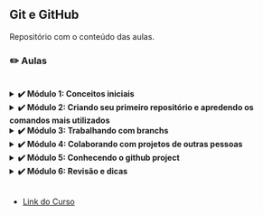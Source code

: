 ## Git e GitHub

Repositório com o conteúdo das aulas.

### ✏️ Aulas

<br>

<details><summary><b>✔️ Módulo 1: Conceitos iniciais</b></summary>

[x] Instalando o Git
[x] Criando uma conta no github
[x] Conceitos iniciais: Versionamento
[x] Conceitos iniciais: Repositório
[x] Conceitos iniciais: Commit
[x] Conceitos iniciais: Branch
[x] Conceitos iniciais: Merge
[x] Conceitos iniciais: Clone
[x] Conceitos iniciais: Pull
[x] Conceitos iniciais: Push
[x] Conceitos iniciais: Fork
[x] Conceitos iniciais: Pull Request
[x] Quiz - Módulo 1

</details>

<details><summary><b>✔️ Módulo 2: Criando seu primeiro repositório e apredendo os comandos mais utilizados</b></summary>

[x] Criando um repositório local
[x] Conectando seu repositório local com um remoto no github
[x] Clonando um repositório já existente
[x] Comandos mais utilizados: git status
[x] Comandos mais utilizados: git add
[x] Comandos mais utilizados: git commit
[x] Comandos mais utilizados: git push e git pull
[x] Proposta de exercício
[x] Quiz - Módulo 2
 
</details>

<details><summary><b>✔️ Módulo 3: Trabalhando com branchs</b></summary>

[x] O que é uma branch?
[x] Como criar uma branch pelo terminal
[x] Como criar uma branch pelo github
[x] Enviando sua branch local para o seu repositório remoto
[x] Fazendo um merge local
[x] Quiz - Módulo 3
  
</details>

<details><summary><b>✔️ Módulo 4: Colaborando com projetos de outras pessoas</b></summary>

[x] Fazendo um fork
[x] Mantendo seu projeto atualizado com o projeto principal
[x] Criando uma branch para enviar as suas alterações
[x] Criando sua primeira pull request
[x] Proposta de exercício

</details>

<details><summary><b>✔️ Módulo 5: Conhecendo o github project</b></summary>

[x] Apresentando o Github projects
[x] Criando seus primeiros cards no Kanban
[x] Abrindo issues para seus projetos em andamento e vinculando ao projeto
[x] Fazendo pull requests para para encerrar as issues e mover os cards
  
</details>

<details><summary><b>✔️ Módulo 6: Revisão e dicas</b></summary>

[x] Criando um repositório, adicionando mudanças e subindo para o github
[x] Clonando um repositório, Criando uma nova branch, adicionando suas alterações, fazendo um pull request
[x] Lidando com os erros mais comuns : Erro ao dar push para um repositório
[x] Proposta de exercício
  
</details>

<br>

* [Link do Curso](https://potenciafeminina.myedools.com/git-git-hub)
